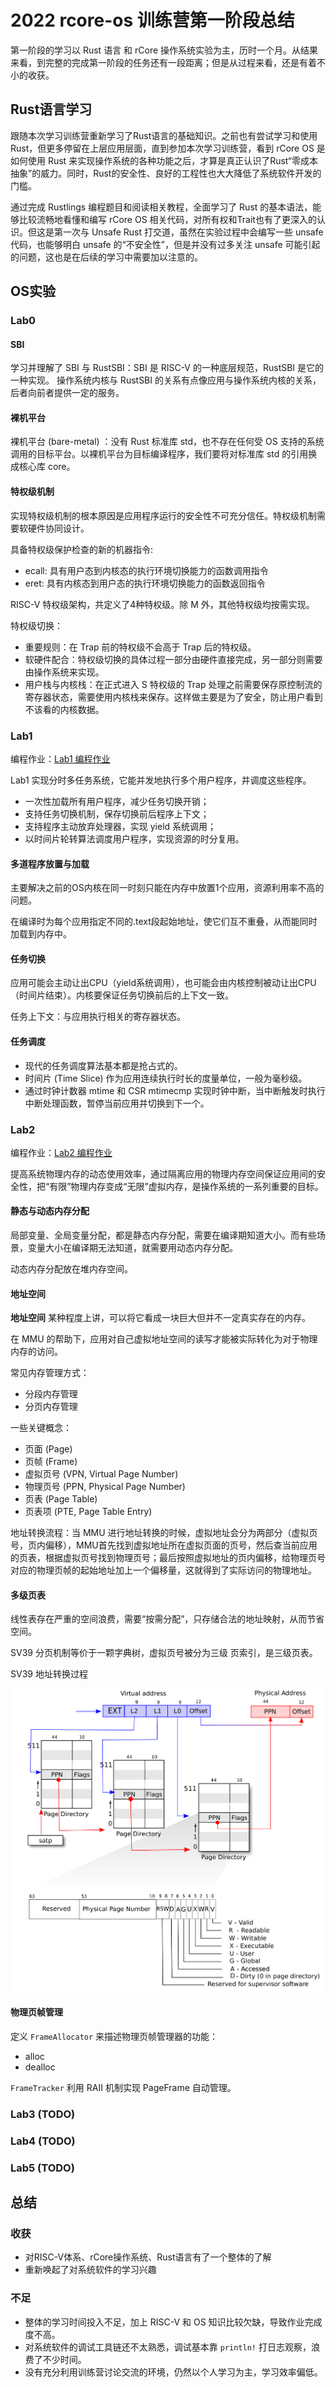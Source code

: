# 2022 rcore-os 训练营第一阶段总结

第一阶段的学习以 Rust 语言 和 rCore 操作系统实验为主，历时一个月。从结果来看，到完整的完成第一阶段的任务还有一段距离；但是从过程来看，还是有着不小的收获。

## Rust语言学习

跟随本次学习训练营重新学习了Rust语言的基础知识。之前也有尝试学习和使用 Rust，但更多停留在上层应用层面，直到参加本次学习训练营，看到 rCore OS 是如何使用 Rust 来实现操作系统的各种功能之后，才算是真正认识了Rust“零成本抽象”的威力。同时，Rust的安全性、良好的工程性也大大降低了系统软件开发的门槛。

通过完成 Rustlings 编程题目和阅读相关教程，全面学习了 Rust 的基本语法，能够比较流畅地看懂和编写 rCore OS 相关代码，对所有权和Trait也有了更深入的认识。但这是第一次与 Unsafe Rust 打交道，虽然在实验过程中会编写一些 unsafe 代码，也能够明白 unsafe 的“不安全性”，但是并没有过多关注 unsafe 可能引起的问题，这也是在后续的学习中需要加以注意的。

## OS实验

### Lab0

#### SBI

学习并理解了 SBI 与 RustSBI：SBI 是 RISC-V 的一种底层规范，RustSBI 是它的一种实现。 操作系统内核与 RustSBI 的关系有点像应用与操作系统内核的关系，后者向前者提供一定的服务。

#### 裸机平台

裸机平台 (bare-metal) ：没有 Rust 标准库 std，也不存在任何受 OS 支持的系统调用的目标平台。以裸机平台为目标编译程序，我们要将对标准库 std 的引用换成核心库 core。

#### 特权级机制

实现特权级机制的根本原因是应用程序运行的安全性不可充分信任。特权级机制需要软硬件协同设计。

具备特权级保护检查的新的机器指令:

- ecall: 具有用户态到内核态的执行环境切换能力的函数调用指令
- eret: 具有内核态到用户态的执行环境切换能力的函数返回指令

RISC-V 特权级架构，共定义了4种特权级。除 M 外，其他特权级均按需实现。

特权级切换：

- 重要规则：在 Trap 前的特权级不会高于 Trap 后的特权级。
- 软硬件配合：特权级切换的具体过程一部分由硬件直接完成，另一部分则需要由操作系统来实现。
- 用户栈与内核栈：在正式进入 S 特权级的 Trap 处理之前需要保存原控制流的寄存器状态，需要使用内核栈来保存。这样做主要是为了安全，防止用户看到不该看的内核数据。

### Lab1

编程作业：[Lab1 编程作业](assignment_lab1.md)

Lab1 实现分时多任务系统，它能并发地执行多个用户程序，并调度这些程序。

- 一次性加载所有用户程序，减少任务切换开销；
- 支持任务切换机制，保存切换前后程序上下文；
- 支持程序主动放弃处理器，实现 yield 系统调用；
- 以时间片轮转算法调度用户程序，实现资源的时分复用。

#### 多道程序放置与加载

主要解决之前的OS内核在同一时刻只能在内存中放置1个应用，资源利用率不高的问题。

在编译时为每个应用指定不同的.text段起始地址，使它们互不重叠，从而能同时加载到内存中。

#### 任务切换

应用可能会主动让出CPU（yield系统调用），也可能会由内核控制被动让出CPU（时间片结束）。内核要保证任务切换前后的上下文一致。

任务上下文：与应用执行相关的寄存器状态。

#### 任务调度

- 现代的任务调度算法基本都是抢占式的。
- 时间片 (Time Slice) 作为应用连续执行时长的度量单位，一般为毫秒级。
- 通过时钟计数器 mtime 和 CSR mtimecmp 实现时钟中断，当中断触发时执行中断处理函数，暂停当前应用并切换到下一个。

### Lab2

编程作业：[Lab2 编程作业](assignment_lab2.md)

提高系统物理内存的动态使用效率，通过隔离应用的物理内存空间保证应用间的安全性，把“有限”物理内存变成“无限”虚拟内存，是操作系统的一系列重要的目标。

#### 静态与动态内存分配

局部变量、全局变量分配，都是静态内存分配，需要在编译期知道大小。而有些场景，变量大小在编译期无法知道，就需要用动态内存分配。

动态内存分配放在堆内存空间。

#### 地址空间

**地址空间** 某种程度上讲，可以将它看成一块巨大但并不一定真实存在的内存。

在 MMU 的帮助下，应用对自己虚拟地址空间的读写才能被实际转化为对于物理内存的访问。

常见内存管理方式：

- 分段内存管理
- 分页内存管理

一些关键概念：

- 页面 (Page)
- 页帧 (Frame)
- 虚拟页号 (VPN, Virtual Page Number)
- 物理页号 (PPN, Physical Page Number)
- 页表 (Page Table)
- 页表项 (PTE, Page Table Entry)

地址转换流程：当 MMU 进行地址转换的时候，虚拟地址会分为两部分（虚拟页号，页内偏移），MMU首先找到虚拟地址所在虚拟页面的页号，然后查当前应用的页表，根据虚拟页号找到物理页号；最后按照虚拟地址的页内偏移，给物理页号对应的物理页帧的起始地址加上一个偏移量，这就得到了实际访问的物理地址。

#### 多级页表

线性表存在严重的空间浪费，需要“按需分配”，只存储合法的地址映射，从而节省空间。

SV39 分页机制等价于一颗字典树，虚拟页号被分为三级 页索引，是三级页表。

SV39 地址转换过程

![SV39地址转换过程](../assets/sv39-addr-convert.png)

#### 物理页帧管理

定义 `FrameAllocator` 来描述物理页帧管理器的功能：

- alloc
- dealloc

`FrameTracker` 利用 RAII 机制实现 PageFrame 自动管理。

### Lab3 (TODO)

### Lab4 (TODO)

### Lab5 (TODO)

## 总结

### 收获

- 对RISC-V体系、rCore操作系统、Rust语言有了一个整体的了解
- 重新唤起了对系统软件的学习兴趣

### 不足

- 整体的学习时间投入不足，加上 RISC-V 和 OS 知识比较欠缺，导致作业完成度不高。
- 对系统软件的调试工具链还不太熟悉，调试基本靠 `println!` 打日志观察，浪费了不少时间。
- 没有充分利用训练营讨论交流的环境，仍然以个人学习为主，学习效率偏低。
